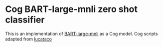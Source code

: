 # Cog BART-large-mnli zero shot classifier

This is an implementation of [BART-large-mnli](https://huggingface.co/facebook/bart-large-mnli) as a Cog model. Cog scripts adapted from [lucataco](https://github.com/lucataco/cog-qwen-vl-chat)
